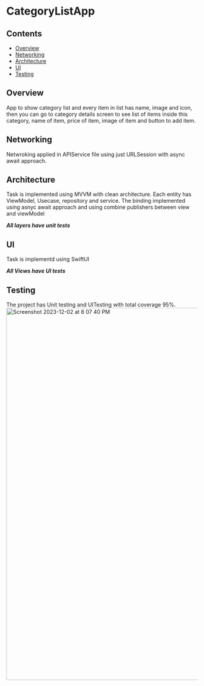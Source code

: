 # CategoryListApp
## Contents

* [Overview]
* [Networking]
* [Architecture]
* [UI]
* [Testing]


## Overview

App to show category list and every item in list has name, image and icon, then you can go to category details screen to see list of items inside this category, name of item, price of item, image of item and button to add item.

## Networking

Netwroking applied in APIService file using just URLSession with async await approach.


## Architecture

Task is implemented using MVVM with clean architecture. Each entity has ViewModel, Usecase, repository and service.
The binding implemented using asnyc await approach and using combine publishers between view and viewModel

***All layers have unit tests***

## UI

Task is implementd using SwiftUI

***All Views have UI tests***

## Testing 

The project has Unit testing and UITesting with total coverage 95%.
<img width="981" alt="Screenshot 2023-12-02 at 8 07 40 PM" src="https://github.com/mokoranyAli/CategoryListApp/assets/45698820/6b00fe63-306c-4ae6-aca9-0705063453bf">



<!--- In file -->
[Overview]: #overview
[Networking]: #networking
[Architecture]: #architecture
[UI]: #ui
[Testing]: #testing

